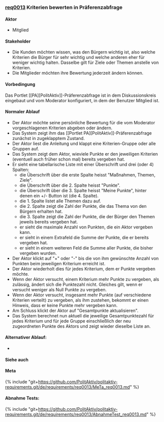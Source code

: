 
### [req0013](https://github.com/PolitAktiv/politaktiv-requirements/tree/master/de/requirements/req0013/req0013.md) Kriterien bewerten in Präferenzabfrage

#### Aktor
 * Mitglied


#### Stakeholder
 * Die Kunden möchten wissen, was den Bürgern wichtig ist, also welche  Kriterien die Bürger für sehr wichtig und welche anderen eher für  weniger wichtig halten. Dasselbe gilt für Ziele oder Themen anstelle von Kriterien.
 * Die Mitglieder möchten ihre Bewertung jederzeit ändern können.


#### Vorbedingung
Das Portlet [[PA][PolitAktiv]]-Präferenzabfrage ist in dem Diskussionskreis eingebaut und vom Moderator konfiguriert, in dem der Benutzer Mitglied ist.


#### Normaler Ablauf
 * Der Aktor möchte seine persönliche Bewertung für die vom Moderator vorgeschlagenen Kriterien abgeben oder ändern.
 * Das System zeigt ihm das [[Portlet PA][PolitAktiv]]-Präferenzabfrage zunächst in zugeklapptem Zustand.
 * Der Aktor liest die Anleitung und klappt eine Kriterien-Gruppe oder alle Gruppen auf.
 * Das System zeigt dem Aktor, wieviele Punkte er den jeweiligen Kriterien (eventuell auch früher schon mal) bereits vergeben hat.
 * Er sieht eine tabellarische Liste mit einer Überschrift und drei (oder 4) Spalten:
   * die Überschrift über die erste Spalte heisst "Maßnahmen, Themen, Ziele".
   * die Überschrift über die 2. Spalte heisst "Punkte".
   * die Überschrift über die 3. Spalte heisst "Meine Punkte", hinter denen ein +/- Button ist (die 4. Spalte).
   * die 1. Spalte listet alle Themen dazu auf.
   * die 2. Spalte zeigt die Zahl der Punkte, die das Thema von den Bürgern erhalten hat.
   * die 3. Spalte zeigt die Zahl der Punkte, die der Bürger den Themen jeweils bereits vergeben hat.
   * er sieht die maximale Anzahl von Punkten, die ein Aktor vergeben kann.
   * er sieht in einem Extrafeld die Summe der Punkte, die er bereits vergeben hat.
   * er sieht in einem weiteren Feld die Summe aller Punkte, die bisher vergeben wurden.
 * Der Aktor klickt auf "+" oder "-" bis die von ihm gewünschte Anzahl von Punkten beim jeweiligen Kriterium erreicht ist.
 * Der Aktor wiederholt dies für jedes Kriterium, dem er Punkte vergeben möchte.
 * Wenn der Aktor versucht, einem Kriterium mehr Punkte zu vergeben, als zulässig, ändert sich die Punktezahl nicht. Gleiches gilt, wenn er versucht weniger als Null Punkte zu vergeben.
 * Wenn der Aktor versucht, insgesamt mehr Punkte (auf verschiedene Kriterien verteilt) zu vergeben, als ihm zustehen, bekommt er einen Hinweis, dass er keine Punkte mehr vergeben kann.
 * Am Schluss klickt der Aktor auf "Gesamtpunkte aktualisieren".
 * Das System berechnet nun aktuell die jeweilige Gesamtpunktezahl für jedes Kriterium und für jede Gruppe einschließlich der neu zugeordneten Punkte des Aktors und zeigt wieder dieselbe Liste an.


#### Alternativer Ablauf:
 * 


#### Siehe auch

#### Meta
{% include "git+https://github.com/PolitAktiv/politaktiv-requirements.git/de/requirements/req0013/MeTa_req0013.md" %} 


#### Abnahme Tests:
{% include "git+https://github.com/PolitAktiv/politaktiv-requirements.git/de/requirements/req0013/AbnahmeTest_req0013.md" %} 
